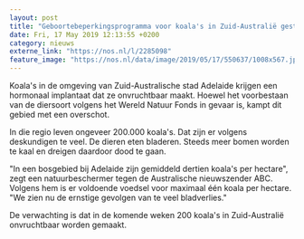 ```yaml
---
layout: post
title: "Geboortebeperkingsprogramma voor koala's in Zuid-Australië gestart"
date: Fri, 17 May 2019 12:13:55 +0200
category: nieuws
externe_link: "https://nos.nl/l/2285098"
feature_image: "https://nos.nl/data/image/2019/05/17/550637/1008x567.jpg"
---
```


<p>Koala's in de omgeving van Zuid-Australische stad Adelaide krijgen een hormonaal implantaat dat ze onvruchtbaar maakt. Hoewel het voorbestaan van de diersoort volgens het Wereld Natuur Fonds in gevaar is, kampt dit gebied met een overschot.</p>
<p>In die regio leven ongeveer 200.000 koala's. Dat zijn er volgens deskundigen te veel. De dieren eten bladeren. Steeds meer bomen worden te kaal en dreigen daardoor dood te gaan.</p>
<p>"In een bosgebied bij Adelaide zijn gemiddeld dertien koala's per hectare", zegt een natuurbeschermer tegen de Australische nieuwszender ABC. Volgens hem is er voldoende voedsel voor maximaal één koala per hectare. "We zien nu de ernstige gevolgen van te veel bladverlies."</p>
<p>De verwachting is dat in de komende weken 200 koala's in Zuid-Australië onvruchtbaar worden gemaakt.</p>
